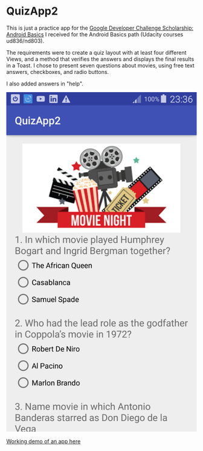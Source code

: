 # QuizApp2

This is just a practice app for the <a href="https://www.udacity.com/google-scholarships">Google Developer Challenge Scholarship: Android Basics</a> I received for the Android Basics path (Udacity courses ud836/nd803). 

The requirements were to create a quiz layout with at least four different Views, and a method that verifies the answers and displays the final results in a Toast. I chose to present seven questions about movies, using free text answers, checkboxes, and radio buttons.

I also added answers in "help".

![alt text](https://raw.githubusercontent.com/AleksandraWozniak/QuizApp2/master/Screenshot_2018-02-21-23-36-42.png)

<a href="https://www.youtube.com/watch?v=K3oxOhSgoVA&feature=youtu.be">Working demo of an app here</a>
